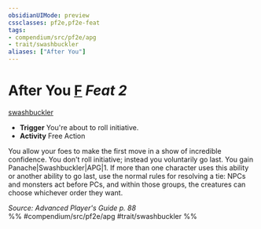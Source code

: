 ```yaml
---
obsidianUIMode: preview
cssclasses: pf2e,pf2e-feat
tags:
- compendium/src/pf2e/apg
- trait/swashbuckler
aliases: ["After You"]
---
```

# After You  [F](rules/core-rulebook/chapter-9-playing-the-game.md#Actions "Free Action") *Feat 2*  
[swashbuckler](rules/traits/swashbuckler-apg.md "Swashbuckler Class Trait")  

- **Trigger** You're about to roll initiative.
- **Activity** Free Action

You allow your foes to make the first move in a show of incredible confidence. You don't roll initiative; instead you voluntarily go last. You gain Panache|Swashbuckler|APG|1. If more than one character uses this ability or another ability to go last, use the normal rules for resolving a tie: NPCs and monsters act before PCs, and within those groups, the creatures can choose whichever order they want.

*Source: Advanced Player's Guide p. 88*  
%% #compendium/src/pf2e/apg #trait/swashbuckler %%
